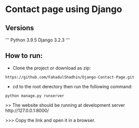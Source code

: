 # Contact page using Django

## Versions
'''
Python 3.9.5
Django 3.2.3
'''

## How to run:
* Clone the project or download as zip:
```
https://github.com/FahadulShadhin/Django-Contact-Page.git
```

* cd to the root derectory then run the following command:
```
python manage.py runserver
```

<p>>> The website should be running at development server http://127.0.0.1:8000/ </p>
<p>>>> Copy the link and open it in a browser.</p>
